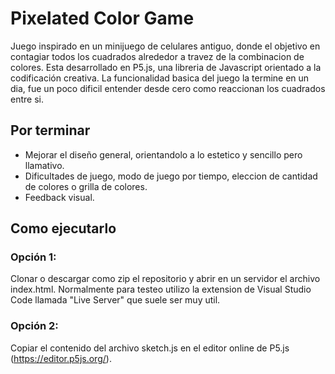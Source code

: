 
# Pixelated Color Game

Juego inspirado en un minijuego de celulares antiguo, donde el objetivo en contagiar todos los cuadrados alrededor a travez de la combinacion de colores.
Esta desarrollado en P5.js, una libreria de Javascript orientado a la codificación creativa. La funcionalidad basica del juego la termine en un dia, fue un poco dificil entender desde cero como reaccionan los cuadrados entre si.

## Por terminar
+ Mejorar el diseño general, orientandolo a lo estetico y sencillo pero llamativo.
+ Dificultades de juego, modo de juego por tiempo, eleccion de cantidad de colores o grilla de colores.
+ Feedback visual.

## Como ejecutarlo

### Opción 1:
Clonar o descargar como zip el repositorio y abrir en un servidor el archivo index.html. Normalmente para testeo utilizo la extension de Visual Studio Code llamada "Live Server" que suele ser muy util.

### Opción 2:
Copiar el contenido del archivo sketch.js en el editor online de P5.js (https://editor.p5js.org/).
